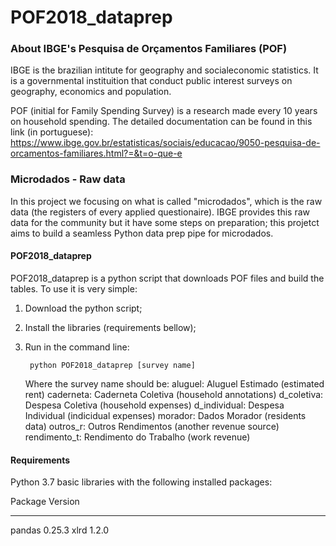 # POF2018_dataprep

### About IBGE's Pesquisa de Orçamentos Familiares (POF)

IBGE is the brazilian intitute for geography and socialeconomic statistics. It is a governmental instituition that conduct public interest surveys on geography, economics and population.

POF (initial for Family Spending Survey) is a research made every 10 years on household spending. The detailed documentation can be found in this link (in portuguese): https://www.ibge.gov.br/estatisticas/sociais/educacao/9050-pesquisa-de-orcamentos-familiares.html?=&t=o-que-e

### Microdados - Raw data

In this project we focusing on what is called "microdados", which is the raw data (the registers of every applied questionaire). IBGE provides this raw data for the community but it have some steps on preparation; this projetct aims to build a seamless Python data prep pipe for microdados.

#### POF2018_dataprep

POF2018_dataprep is a python script that downloads POF files and build the tables. To use it is very simple:

1) Download the python script;
2) Install the libraries (requirements bellow);
3) Run in the command line:

		python POF2018_dataprep [survey name]
		
	Where the survey name should be:
		aluguel: Aluguel Estimado (estimated rent)
		caderneta: Caderneta Coletiva (household annotations)
  	d_coletiva: Despesa Coletiva (household expenses)
  	d_individual: Despesa Individual (indicidual expenses)
  	morador: Dados Morador (residents data)
  	outros_r: Outros Rendimentos (another revenue source)
  	rendimento_t: Rendimento do Trabalho (work revenue)
	
	
#### Requirements

Python 3.7 basic libraries with the following installed packages:

Package           Version
----------------- -------
pandas            0.25.3
xlrd              1.2.0
